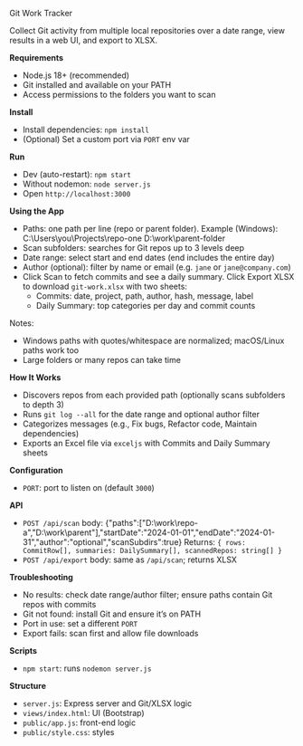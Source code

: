 Git Work Tracker

Collect Git activity from multiple local repositories over a date range, view results in a web UI, and export to XLSX.

**Requirements**
- Node.js 18+ (recommended)
- Git installed and available on your PATH
- Access permissions to the folders you want to scan

**Install**
- Install dependencies: `npm install`
- (Optional) Set a custom port via `PORT` env var

**Run**
- Dev (auto-restart): `npm start`
- Without nodemon: `node server.js`
- Open `http://localhost:3000`

**Using the App**
- Paths: one path per line (repo or parent folder). Example (Windows):
  C:\Users\you\Projects\repo-one
  D:\work\parent-folder
- Scan subfolders: searches for Git repos up to 3 levels deep
- Date range: select start and end dates (end includes the entire day)
- Author (optional): filter by name or email (e.g. `jane` or `jane@company.com`)
- Click Scan to fetch commits and see a daily summary. Click Export XLSX to download `git-work.xlsx` with two sheets:
  - Commits: date, project, path, author, hash, message, label
  - Daily Summary: top categories per day and commit counts

Notes:
- Windows paths with quotes/whitespace are normalized; macOS/Linux paths work too
- Large folders or many repos can take time

**How It Works**
- Discovers repos from each provided path (optionally scans subfolders to depth 3)
- Runs `git log --all` for the date range and optional author filter
- Categorizes messages (e.g., Fix bugs, Refactor code, Maintain dependencies)
- Exports an Excel file via `exceljs` with Commits and Daily Summary sheets

**Configuration**
- `PORT`: port to listen on (default `3000`)

**API**
- `POST /api/scan` body:
  {"paths":["D:\\work\\repo-a","D:\\work\\parent"],"startDate":"2024-01-01","endDate":"2024-01-31","author":"optional","scanSubdirs":true}
  Returns: `{ rows: CommitRow[], summaries: DailySummary[], scannedRepos: string[] }`
- `POST /api/export` body: same as `/api/scan`; returns XLSX

**Troubleshooting**
- No results: check date range/author filter; ensure paths contain Git repos with commits
- Git not found: install Git and ensure it’s on PATH
- Port in use: set a different `PORT`
- Export fails: scan first and allow file downloads

**Scripts**
- `npm start`: runs `nodemon server.js`

**Structure**
- `server.js`: Express server and Git/XLSX logic
- `views/index.html`: UI (Bootstrap)
- `public/app.js`: front-end logic
- `public/style.css`: styles
